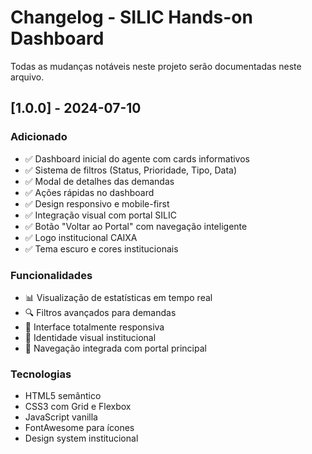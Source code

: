 # Changelog - SILIC Hands-on Dashboard

Todas as mudanças notáveis neste projeto serão documentadas neste arquivo.

## [1.0.0] - 2024-07-10

### Adicionado
- ✅ Dashboard inicial do agente com cards informativos
- ✅ Sistema de filtros (Status, Prioridade, Tipo, Data)
- ✅ Modal de detalhes das demandas
- ✅ Ações rápidas no dashboard
- ✅ Design responsivo e mobile-first
- ✅ Integração visual com portal SILIC
- ✅ Botão "Voltar ao Portal" com navegação inteligente
- ✅ Logo institucional CAIXA
- ✅ Tema escuro e cores institucionais

### Funcionalidades
- 📊 Visualização de estatísticas em tempo real
- 🔍 Filtros avançados para demandas
- 📱 Interface totalmente responsiva
- 🎨 Identidade visual institucional
- 🔄 Navegação integrada com portal principal

### Tecnologias
- HTML5 semântico
- CSS3 com Grid e Flexbox
- JavaScript vanilla
- FontAwesome para ícones
- Design system institucional
